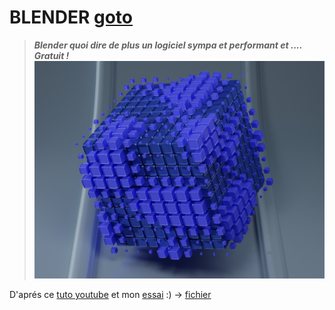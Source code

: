 # BLENDER [goto](https://www.blender.org/)
> ***Blender quoi dire de plus un logiciel sympa et performant et .... Gratuit !***
![](https://github.com/Massetstephane/BLENDER/blob/b3349bd0c70fac835837cf0696535bc7df43c292/Render/GeometryNode.jpg)

D'aprés ce [tuto youtube](https://youtu.be/NyUJ6XH8A94) et mon [essai](https://youtu.be/5Nv5eUoLipU) :)  -> [fichier](https://github.com/Massetstephane/BLENDER/blob/af24aeca50f2aadef51fab4d55a34eb03e3c8560/Blender_Files/GeometryNode/Example_Base_GeometryNode2.blend)

